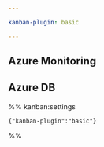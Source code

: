 ```yaml
---

kanban-plugin: basic

---
```


## Azure Monitoring



## Azure DB





%% kanban:settings
```
{"kanban-plugin":"basic"}
```
%%